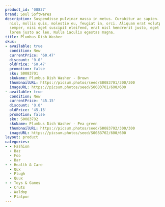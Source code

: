 ```yaml
---
product_id: '00837'
brand: Soul Softwares
description: Suspendisse pulvinar massa in metus. Curabitur ac sapien. Aenean magna
  nisl, mollis quis, molestie eu, feugiat in, orci. Aliquam erat volutpat. Integer
  semper, nisi eget suscipit eleifend, erat nisl hendrerit justo, eget vestibulum
  lorem justo ac leo. Nulla iaculis egestas magna.
title: Plumbus Dish Washer
skus:
- available: true
  condition: New
  currentPrice: '60.47'
  discount: '0.0'
  oldPrice: '60.47'
  promotion: false
  sku: S0083701
  skuName: Plumbus Dish Washer - Brown
  thumbnailURL: https://picsum.photos/seed/S0083701/300/300
  imageURL: https://picsum.photos/seed/S0083701/600/600
- available: true
  condition: New
  currentPrice: '45.15'
  discount: '0.0'
  oldPrice: '45.15'
  promotion: false
  sku: S0083702
  skuName: Plumbus Dish Washer - Pea green
  thumbnailURL: https://picsum.photos/seed/S0083702/300/300
  imageURL: https://picsum.photos/seed/S0083702/600/600
layout: product
categories:
- - Fashion
  - Baz
  - Foo
  - Bar
- - Health & Care
  - Qux
  - Plugh
  - Quux
- - Toys & Games
  - Cruts
  - Waldop
  - Platpor
---
```

